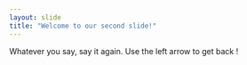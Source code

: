 ```yaml
---
layout: slide
title: "Welcome to our second slide!"
---
```

Whatever you say, say it again.
Use the left arrow to get back !
